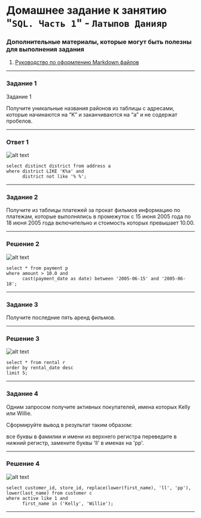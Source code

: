 # Домашнее задание к занятию "`SQL. Часть 1`" - `Латыпов Данияр`

   
### Дополнительные материалы, которые могут быть полезны для выполнения задания

1. [Руководство по оформлению Markdown файлов](https://gist.github.com/Jekins/2bf2d0638163f1294637#Code)

---

### Задание 1  

Задание 1

Получите уникальные названия районов из таблицы с адресами, которые начинаются на “K” и заканчиваются на “a” и не содержат пробелов.

---

### Ответ 1

![alt text](image.png)

```
select distinct district from address a 
where district LIKE 'K%a' and 
	  district not like '% %';
```

---

### Задание 2 

Получите из таблицы платежей за прокат фильмов информацию по платежам, которые выполнялись в промежуток с 15 июня 2005 года по 18 июня 2005 года включительно и стоимость которых превышает 10.00.

---
### Решение 2

![alt text](image-1.png)

```
select * from payment p 
where amount > 10.0 and 
	  cast(payment_date as date) between '2005-06-15' and '2005-06-18';
```

---

### Задание 3

Получите последние пять аренд фильмов.

---

### Решение 3

![alt text](image-2.png)

```
select * from rental r 
order by rental_date desc 
limit 5;
```

---

### Задание 4

Одним запросом получите активных покупателей, имена которых Kelly или Willie.

Сформируйте вывод в результат таким образом:

все буквы в фамилии и имени из верхнего регистра переведите в нижний регистр,
замените буквы 'll' в именах на 'pp'.

---

### Решение 4

![alt text](image-3.png)

```
select customer_id, store_id, replace(lower(first_name), 'll', 'pp'), lower(last_name) from customer c 
where active like 1 and 
	  first_name in ('Kelly', 'Willie');
```

---